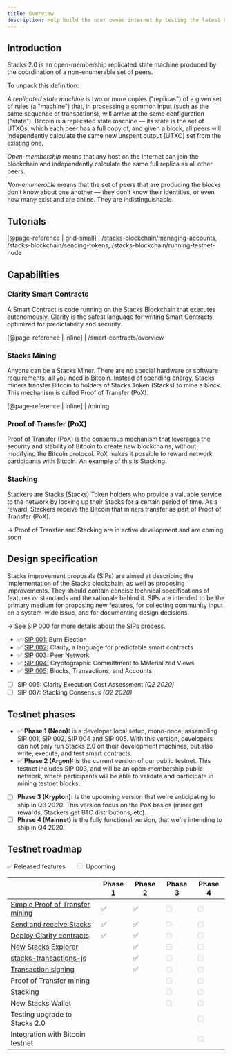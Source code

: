 ```yaml
---
title: Overview
description: Help build the user owned internet by testing the latest builds for Stacks nodes, Stacks mining, Clarity smart contracts, and more.
---
```


## Introduction

Stacks 2.0 is an open-membership replicated state machine produced by the coordination of a non-enumerable set of peers.

To unpack this definition:

_A replicated state machine_ is two or more copies ("replicas") of a given set of rules (a "machine") that, in processing
a common input (such as the same sequence of transactions), will arrive at the same configuration ("state"). Bitcoin
is a replicated state machine — its state is the set of UTXOs, which each peer has a full copy of, and given a block,
all peers will independently calculate the same new unspent output (UTXO) set from the existing one.

_Open-membership_ means that any host on the Internet can join the blockchain and independently calculate the same full
replica as all other peers.

_Non-enumerable_ means that the set of peers that are producing the blocks don’t know about one another — they don’t know
their identities, or even how many exist and are online. They are indistinguishable.

## Tutorials

[@page-reference | grid-small]
| /stacks-blockchain/managing-accounts, /stacks-blockchain/sending-tokens, /stacks-blockchain/running-testnet-node

## Capabilities

### Clarity Smart Contracts

A Smart Contract is code running on the Stacks Blockchain that executes autonomously. Clarity is the safest language for writing Smart Contracts, optimized for predictability and security.

[@page-reference | inline]
| /smart-contracts/overview

### Stacks Mining

Anyone can be a Stacks Miner. There are no special hardware or software requirements, all you need is Bitcoin. Instead
of spending energy, Stacks miners transfer Bitcoin to holders of Stacks Token (Stacks) to mine a block. This mechanism is
called Proof of Transfer (PoX).

[@page-reference | inline]
| /mining

### Proof of Transfer (PoX)

Proof of Transfer (PoX) is the consensus mechanism that leverages the security and stability of Bitcoin to create new
blockchains, without modifying the Bitcoin protocol. PoX makes it possible to reward network participants with Bitcoin.
An example of this is Stacking.

### Stacking

Stackers are Stacks (Stacks) Token holders who provide a valuable service to the network by locking up their Stacks for a certain
period of time. As a reward, Stackers receive the Bitcoin that miners transfer as part of Proof of Transfer (PoX).

-> Proof of Transfer and Stacking are in active development and are coming soon

## Design specification

Stacks improvement proposals (SIPs) are aimed at describing the implementation of the Stacks blockchain, as well as
proposing improvements. They should contain concise technical specifications of features or standards and the rationale
behind it. SIPs are intended to be the primary medium for proposing new features, for collecting community input on a
system-wide issue, and for documenting design decisions.

-> See [SIP 000](https://github.com/blockstack/stacks-blockchain/blob/master/sip/sip-000-stacks-improvement-proposal-process.md) for more details about the SIPs process.

- ✅ [SIP 001:](https://github.com/blockstack/stacks-blockchain/blob/master/sip/sip-001-burn-election.md) Burn Election
- ✅ [SIP 002:](https://github.com/blockstack/stacks-blockchain/blob/master/sip/sip-002-smart-contract-language.md) Clarity, a language for predictable smart contracts
- ✅ [SIP 003:](https://github.com/blockstack/stacks-blockchain/blob/master/sip/sip-003-peer-network.md) Peer Network
- ✅ [SIP 004:](https://github.com/blockstack/stacks-blockchain/blob/master/sip/sip-004-materialized-view.md) Cryptographic Committment to Materialized Views
- ✅ [SIP 005:](https://github.com/blockstack/stacks-blockchain/blob/master/sip/sip-005-blocks-and-transactions.md) Blocks, Transactions, and Accounts
- [ ] SIP 006: Clarity Execution Cost Assessment _(Q2 2020)_
- [ ] SIP 007: Stacking Consensus _(Q2 2020)_

## Testnet phases

- ✅ **Phase 1 (Neon):** is a developer local setup, mono-node, assembling SIP 001, SIP 002, SIP 004 and SIP 005. With this version, developers can not only run Stacks 2.0 on their development machines, but also write, execute, and test smart contracts.
- ✅ **Phase 2 (Argon):** is the current version of our public testnet. This testnet includes SIP 003, and will be an open-membership public network, where participants will be able to validate and participate in mining testnet blocks.
- [ ] **Phase 3 (Krypton):** is the upcoming version that we're anticipating to ship in Q3 2020. This version focus on the PoX basics (miner get rewards, Stackers get BTC distributions, etc).
- [ ] **Phase 4 (Mainnet)** is the fully functional version, that we're intending to ship in Q4 2020.

## Testnet roadmap

✅ Released features&nbsp;&nbsp;&nbsp;&nbsp;&nbsp;&nbsp;<input type="checkbox" disabled /> Upcoming

|                                                                                                                                              | Phase 1 | **Phase 2** | Phase 3                            | Phase 4                            |
| -------------------------------------------------------------------------------------------------------------------------------------------- | ------- | ----------- | ---------------------------------- | ---------------------------------- |
| [Simple Proof of Transfer mining](https://github.com/blockstack/stacks-blockchain)                                                           | ✅      | ✅          | <input type="checkbox" disabled /> | <input type="checkbox" disabled /> |
| [Send and receive Stacks](https://github.com/blockstack/cli-blockstack)                                                                      | ✅      | ✅          | <input type="checkbox" disabled /> | <input type="checkbox" disabled /> |
| [Deploy Clarity contracts](/smart-contracts/overview)                                                                                        | ✅      | ✅          | <input type="checkbox" disabled /> | <input type="checkbox" disabled /> |
| [New Stacks Explorer](https://testnet-explorer.blockstack.org/)                                                                              |         | ✅          | <input type="checkbox" disabled /> | <input type="checkbox" disabled /> |
| [stacks-transactions-js](https://github.com/blockstack/stacks-transactions-js)                                                               |         | ✅          | <input type="checkbox" disabled /> | <input type="checkbox" disabled /> |
| [Transaction signing](https://blog.blockstack.org/build-apps-that-sign-transactions-with-clarity-smart-contracts-on-the-stacks-2-0-testnet/) |         | ✅          | <input type="checkbox" disabled /> | <input type="checkbox" disabled /> |
| Proof of Transfer mining                                                                                                                     |         |             | <input type="checkbox" disabled /> | <input type="checkbox" disabled /> |
| Stacking                                                                                                                                     |         |             | <input type="checkbox" disabled /> | <input type="checkbox" disabled /> |
| New Stacks Wallet                                                                                                                            |         |             | <input type="checkbox" disabled /> | <input type="checkbox" disabled /> |
| Testing upgrade to Stacks 2.0                                                                                                                |         |             |                                    | <input type="checkbox" disabled /> |
| Integration with Bitcoin testnet                                                                                                             |         |             |                                    | <input type="checkbox" disabled /> |
